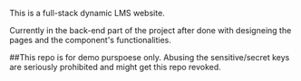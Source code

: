 This is a full-stack dynamic LMS website.

Currently in the back-end part of the project after done with designeing the pages and the component's functionalities. 

##This repo is for demo purspoese only. Abusing the sensitive/secret keys are seriously prohibited and might get this repo revoked.  
